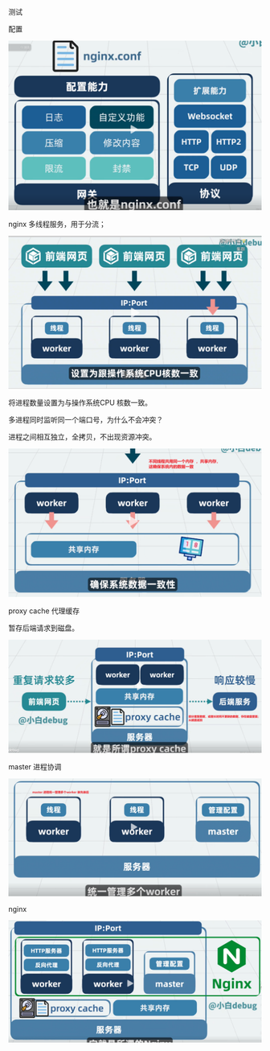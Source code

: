 测试


配置

![1751337516490](images/study/1751337516490.png)


nginx 多线程服务，用于分流；

![1751338238764](images/study/1751338238764.png)

将进程数量设置为与操作系统CPU 核数一致。

多进程同时监听同一个端口号，为什么不会冲突？

进程之间相互独立，全拷贝，不出现资源冲突。

![1751339086187](images/study/1751339086187.png)


proxy cache 代理缓存

暂存后端请求到磁盘。

![1751339553590](images/study/1751339553590.png)


master 进程协调

![1751339776721](images/study/1751339776721.png)


nginx

![1751339817000](images/study/1751339817000.png)
